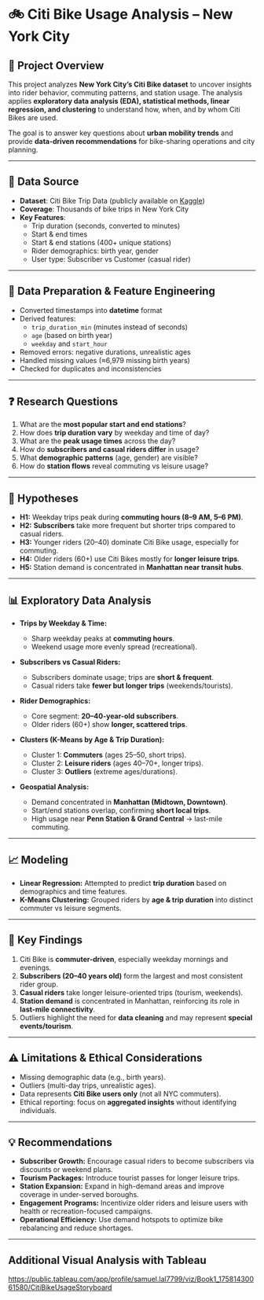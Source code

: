 # 🚲 Citi Bike Usage Analysis – New York City

## 📌 Project Overview  
This project analyzes **New York City’s Citi Bike dataset** to uncover insights into rider behavior, commuting patterns, and station usage. The analysis applies **exploratory data analysis (EDA), statistical methods, linear regression, and clustering** to understand how, when, and by whom Citi Bikes are used.  

The goal is to answer key questions about **urban mobility trends** and provide **data-driven recommendations** for bike-sharing operations and city planning.  

---

## 📂 Data Source  
- **Dataset**: Citi Bike Trip Data (publicly available on [Kaggle](https://www.kaggle.com/))  
- **Coverage**: Thousands of bike trips in New York City  
- **Key Features**:  
  - Trip duration (seconds, converted to minutes)  
  - Start & end times  
  - Start & end stations (400+ unique stations)  
  - Rider demographics: birth year, gender  
  - User type: Subscriber vs Customer (casual rider)  

---

## 🔧 Data Preparation & Feature Engineering  
- Converted timestamps into **datetime** format  
- Derived features:  
  - `trip_duration_min` (minutes instead of seconds)  
  - `age` (based on birth year)  
  - `weekday` and `start_hour`  
- Removed errors: negative durations, unrealistic ages  
- Handled missing values (≈6,979 missing birth years)  
- Checked for duplicates and inconsistencies  

---

## ❓ Research Questions  
1. What are the **most popular start and end stations**?  
2. How does **trip duration vary** by weekday and time of day?  
3. What are the **peak usage times** across the day?  
4. How do **subscribers and casual riders differ** in usage?  
5. What **demographic patterns** (age, gender) are visible?  
6. How do **station flows** reveal commuting vs leisure usage?  

---

## 🧪 Hypotheses  
- **H1:** Weekday trips peak during **commuting hours (8–9 AM, 5–6 PM)**.  
- **H2:** **Subscribers** take more frequent but shorter trips compared to casual riders.  
- **H3:** Younger riders (20–40) dominate Citi Bike usage, especially for commuting.  
- **H4:** Older riders (60+) use Citi Bikes mostly for **longer leisure trips**.  
- **H5:** Station demand is concentrated in **Manhattan near transit hubs**.  

---

## 📊 Exploratory Data Analysis  

- **Trips by Weekday & Time:**  
  - Sharp weekday peaks at **commuting hours**.  
  - Weekend usage more evenly spread (recreational).  

- **Subscribers vs Casual Riders:**  
  - Subscribers dominate usage; trips are **short & frequent**.  
  - Casual riders take **fewer but longer trips** (weekends/tourists).  

- **Rider Demographics:**  
  - Core segment: **20–40-year-old subscribers**.  
  - Older riders (60+) show **longer, scattered trips**.  

- **Clusters (K-Means by Age & Trip Duration):**  
  - Cluster 1: **Commuters** (ages 25–50, short trips).  
  - Cluster 2: **Leisure riders** (ages 40–70+, longer trips).  
  - Cluster 3: **Outliers** (extreme ages/durations).  

- **Geospatial Analysis:**  
  - Demand concentrated in **Manhattan (Midtown, Downtown)**.  
  - Start/end stations overlap, confirming **short local trips**.  
  - High usage near **Penn Station & Grand Central** → last-mile commuting.  

---

## 📈 Modeling  

- **Linear Regression:** Attempted to predict **trip duration** based on demographics and time features.  
- **K-Means Clustering:** Grouped riders by **age & trip duration** into distinct commuter vs leisure segments.  

---

## 🔑 Key Findings  

1. Citi Bike is **commuter-driven**, especially weekday mornings and evenings.  
2. **Subscribers (20–40 years old)** form the largest and most consistent rider group.  
3. **Casual riders** take longer leisure-oriented trips (tourism, weekends).  
4. **Station demand** is concentrated in Manhattan, reinforcing its role in **last-mile connectivity**.  
5. Outliers highlight the need for **data cleaning** and may represent **special events/tourism**.  

---

## ⚠️ Limitations & Ethical Considerations  
- Missing demographic data (e.g., birth years).  
- Outliers (multi-day trips, unrealistic ages).  
- Data represents **Citi Bike users only** (not all NYC commuters).  
- Ethical reporting: focus on **aggregated insights** without identifying individuals.  

---

## 💡 Recommendations  

- **Subscriber Growth:** Encourage casual riders to become subscribers via discounts or weekend plans.  
- **Tourism Packages:** Introduce tourist passes for longer leisure trips.  
- **Station Expansion:** Expand in high-demand areas and improve coverage in under-served boroughs.  
- **Engagement Programs:** Incentivize older riders and leisure users with health or recreation-focused campaigns.  
- **Operational Efficiency:** Use demand hotspots to optimize bike rebalancing and reduce shortages.  

---

## Additional Visual Analysis with Tableau
https://public.tableau.com/app/profile/samuel.lal7799/viz/Book1_17581430061580/CitiBikeUsageStoryboard



